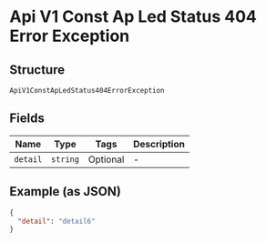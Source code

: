 
# Api V1 Const Ap Led Status 404 Error Exception

## Structure

`ApiV1ConstApLedStatus404ErrorException`

## Fields

| Name | Type | Tags | Description |
|  --- | --- | --- | --- |
| `detail` | `string` | Optional | - |

## Example (as JSON)

```json
{
  "detail": "detail6"
}
```

